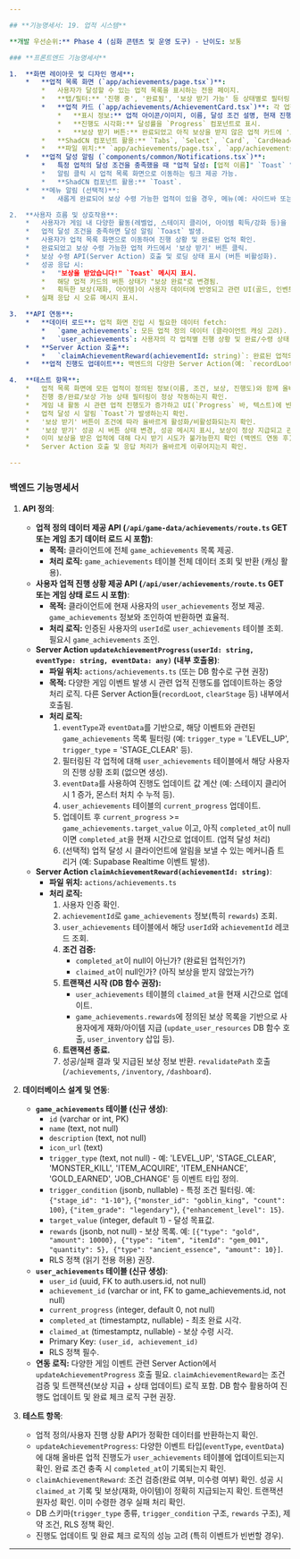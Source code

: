 ```yaml
---

## **기능명세서: 19. 업적 시스템**

**개발 우선순위:** Phase 4 (심화 콘텐츠 및 운영 도구) - 난이도: 보통

### **프론트엔드 기능명세서**

1.  **화면 레이아웃 및 디자인 명세**:
    *   **업적 목록 화면 (`app/achievements/page.tsx`)**:
        *   사용자가 달성할 수 있는 업적 목록을 표시하는 전용 페이지.
        *   **탭/필터:** '진행 중', '완료됨', '보상 받기 가능' 등 상태별로 필터링 가능한 탭 또는 드롭다운 제공. (ShadCN `Tabs`, `Select`)
        *   **업적 카드 (`app/achievements/AchievementCard.tsx`)**: 각 업적은 `Card` 컴포넌트로 표시.
            *   **표시 정보:** 업적 아이콘/이미지, 이름, 달성 조건 설명, 현재 진행 상황 (예: 50/100), 보상 목록 (아이콘 + 수량), 완료 상태 뱃지(`Badge`).
            *   **진행도 시각화:** 달성률을 `Progress` 컴포넌트로 표시.
            *   **보상 받기 버튼:** 완료되었고 아직 보상을 받지 않은 업적 카드에 '보상 받기' 버튼 표시. (ShadCN `Button`) 이미 받은 경우 비활성화 또는 "보상 완료" 텍스트 표시.
        *   **ShadCN 컴포넌트 활용:** `Tabs`, `Select`, `Card`, `CardHeader`, `CardTitle`, `CardDescription`, `CardContent`, `CardFooter`, `Progress`, `Badge`, `Button`, `Tooltip` (보상 상세 설명).
        *   **파일 위치:** `app/achievements/page.tsx`, `app/achievements/AchievementCard.tsx`.
    *   **업적 달성 알림 (`components/common/Notifications.tsx`)**:
        *   특정 업적의 달성 조건을 충족했을 때 "업적 달성: [업적 이름]" `Toast` 알림 표시.
        *   알림 클릭 시 업적 목록 화면으로 이동하는 링크 제공 가능.
        *   **ShadCN 컴포넌트 활용:** `Toast`.
    *   **메뉴 알림 (선택적)**:
        *   새롭게 완료되어 보상 수령 가능한 업적이 있을 경우, 메뉴(예: 사이드바 또는 하단 네비게이션)의 '업적' 항목에 알림 뱃지(`Badge`) 표시.

2.  **사용자 흐름 및 상호작용**:
    *   사용자가 게임 내 다양한 활동(레벨업, 스테이지 클리어, 아이템 획득/강화 등)을 수행하면, 해당 활동과 연관된 업적의 진행도가 자동으로 업데이트됨 (백엔드 처리).
    *   업적 달성 조건을 충족하면 달성 알림 `Toast` 발생.
    *   사용자가 업적 목록 화면으로 이동하여 진행 상황 및 완료된 업적 확인.
    *   완료되었고 보상 수령 가능한 업적 카드에서 '보상 받기' 버튼 클릭.
    *   보상 수령 API(Server Action) 호출 및 로딩 상태 표시 (버튼 비활성화).
    *   성공 응답 시:
        *   "보상을 받았습니다!" `Toast` 메시지 표시.
        *   해당 업적 카드의 버튼 상태가 "보상 완료"로 변경됨.
        *   획득한 보상(재화, 아이템)이 사용자 데이터에 반영되고 관련 UI(골드, 인벤토리 알림 등) 업데이트.
    *   실패 응답 시 오류 메시지 표시.

3.  **API 연동**:
    *   **데이터 로드**: 업적 화면 진입 시 필요한 데이터 fetch:
        *   `game_achievements`: 모든 업적 정의 데이터 (클라이언트 캐싱 고려).
        *   `user_achievements`: 사용자의 각 업적별 진행 상황 및 완료/수령 상태.
    *   **Server Action 호출**:
        *   `claimAchievementReward(achievementId: string)`: 완료된 업적의 보상 수령 요청.
    *   **업적 진행도 업데이트**: 백엔드의 다양한 Server Action(예: `recordLoot`, `clearStage`, `enhanceItem` 등) 내부에서 관련 이벤트 발생 시, `updateAchievementProgress` (별도 Action 또는 DB 함수)를 호출하여 진행도 업데이트 필요. 프론트엔드는 업데이트된 데이터를 주기적으로 또는 실시간(Supabase Realtime)으로 받아 UI 갱신.

4.  **테스트 항목**:
    *   업적 목록 화면에 모든 업적이 정의된 정보(이름, 조건, 보상, 진행도)와 함께 올바르게 표시되는지 확인.
    *   진행 중/완료/보상 가능 상태 필터링이 정상 작동하는지 확인.
    *   게임 내 활동 시 관련 업적 진행도가 증가하고 UI(`Progress` 바, 텍스트)에 반영되는지 확인.
    *   업적 달성 시 알림 `Toast`가 발생하는지 확인.
    *   '보상 받기' 버튼이 조건에 따라 올바르게 활성화/비활성화되는지 확인.
    *   '보상 받기' 성공 시 버튼 상태 변경, 성공 메시지 표시, 보상이 정상 지급되고 관련 UI가 업데이트되는지 확인.
    *   이미 보상을 받은 업적에 대해 다시 받기 시도가 불가능한지 확인 (백엔드 연동 후).
    *   Server Action 호출 및 응답 처리가 올바르게 이루어지는지 확인.

---
```


### **백엔드 기능명세서**

1.  **API 정의**:
    *   **업적 정의 데이터 제공 API (`/api/game-data/achievements/route.ts` GET 또는 게임 초기 데이터 로드 시 포함)**:
        *   **목적:** 클라이언트에 전체 `game_achievements` 목록 제공.
        *   **처리 로직:** `game_achievements` 테이블 전체 데이터 조회 및 반환 (캐싱 활용).
    *   **사용자 업적 진행 상황 제공 API (`/api/user/achievements/route.ts` GET 또는 게임 상태 로드 시 포함)**:
        *   **목적:** 클라이언트에 현재 사용자의 `user_achievements` 정보 제공. `game_achievements` 정보와 조인하여 반환하면 효율적.
        *   **처리 로직:** 인증된 사용자의 `userId`로 `user_achievements` 테이블 조회. 필요시 `game_achievements` 조인.
    *   **Server Action `updateAchievementProgress(userId: string, eventType: string, eventData: any)` (내부 호출용)**:
        *   **파일 위치:** `actions/achievements.ts` (또는 DB 함수로 구현 권장)
        *   **목적:** 다양한 게임 이벤트 발생 시 관련 업적 진행도를 업데이트하는 중앙 처리 로직. 다른 Server Action들(`recordLoot`, `clearStage` 등) 내부에서 호출됨.
        *   **처리 로직:**
            1.  `eventType`과 `eventData`를 기반으로, 해당 이벤트와 관련된 `game_achievements` 목록 필터링 (예: `trigger_type` = 'LEVEL_UP', `trigger_type` = 'STAGE_CLEAR' 등).
            2.  필터링된 각 업적에 대해 `user_achievements` 테이블에서 해당 사용자의 진행 상황 조회 (없으면 생성).
            3.  `eventData`를 사용하여 진행도 업데이트 값 계산 (예: 스테이지 클리어 시 1 증가, 몬스터 처치 수 누적 등).
            4.  `user_achievements` 테이블의 `current_progress` 업데이트.
            5.  업데이트 후 `current_progress` >= `game_achievements.target_value` 이고, 아직 `completed_at`이 null이면 `completed_at`을 현재 시간으로 업데이트. (업적 달성 처리)
            6.  (선택적) 업적 달성 시 클라이언트에 알림을 보낼 수 있는 메커니즘 트리거 (예: Supabase Realtime 이벤트 발생).
    *   **Server Action `claimAchievementReward(achievementId: string)`**:
        *   **파일 위치:** `actions/achievements.ts`
        *   **처리 로직:**
            1.  사용자 인증 확인.
            2.  `achievementId`로 `game_achievements` 정보(특히 `rewards`) 조회.
            3.  `user_achievements` 테이블에서 해당 `userId`와 `achievementId` 레코드 조회.
            4.  **조건 검증:**
                *   `completed_at`이 null이 아닌가? (완료된 업적인가?)
                *   `claimed_at`이 null인가? (아직 보상을 받지 않았는가?)
            5.  **트랜잭션 시작 (DB 함수 권장):**
                *   `user_achievements` 테이블의 `claimed_at`을 현재 시간으로 업데이트.
                *   `game_achievements.rewards`에 정의된 보상 목록을 기반으로 사용자에게 재화/아이템 지급 (`update_user_resources` DB 함수 호출, `user_inventory` 삽입 등).
            6.  **트랜잭션 종료.**
            7.  성공/실패 결과 및 지급된 보상 정보 반환. `revalidatePath` 호출 (`/achievements`, `/inventory`, `/dashboard`).

2.  **데이터베이스 설계 및 연동**:
    *   **`game_achievements` 테이블 (신규 생성)**:
        *   `id` (varchar or int, PK)
        *   `name` (text, not null)
        *   `description` (text, not null)
        *   `icon_url` (text)
        *   `trigger_type` (text, not null) - 예: 'LEVEL_UP', 'STAGE_CLEAR', 'MONSTER_KILL', 'ITEM_ACQUIRE', 'ITEM_ENHANCE', 'GOLD_EARNED', 'JOB_CHANGE' 등 이벤트 타입 정의.
        *   `trigger_condition` (jsonb, nullable) - 특정 조건 필터링. 예: `{"stage_id": "1-10"}`, `{"monster_id": "goblin_king", "count": 100}`, `{"item_grade": "legendary"}`, `{"enhancement_level": 15}`.
        *   `target_value` (integer, default 1) - 달성 목표값.
        *   `rewards` (jsonb, not null) - 보상 목록. 예: `[{"type": "gold", "amount": 10000}, {"type": "item", "itemId": "gem_001", "quantity": 5}, {"type": "ancient_essence", "amount": 10}]`.
        *   RLS 정책 (읽기 전용 허용) 권장.
    *   **`user_achievements` 테이블 (신규 생성)**:
        *   `user_id` (uuid, FK to auth.users.id, not null)
        *   `achievement_id` (varchar or int, FK to game_achievements.id, not null)
        *   `current_progress` (integer, default 0, not null)
        *   `completed_at` (timestamptz, nullable) - 최초 완료 시각.
        *   `claimed_at` (timestamptz, nullable) - 보상 수령 시각.
        *   Primary Key: `(user_id, achievement_id)`
        *   RLS 정책 필수.
    *   **연동 로직:** 다양한 게임 이벤트 관련 Server Action에서 `updateAchievementProgress` 호출 필요. `claimAchievementReward`는 조건 검증 및 트랜잭션(보상 지급 + 상태 업데이트) 로직 포함. DB 함수 활용하여 진행도 업데이트 및 완료 체크 로직 구현 권장.

3.  **테스트 항목**:
    *   업적 정의/사용자 진행 상황 API가 정확한 데이터를 반환하는지 확인.
    *   `updateAchievementProgress`: 다양한 이벤트 타입(`eventType`, `eventData`)에 대해 올바른 업적 진행도가 `user_achievements` 테이블에 업데이트되는지 확인. 완료 조건 충족 시 `completed_at`이 기록되는지 확인.
    *   `claimAchievementReward`: 조건 검증(완료 여부, 미수령 여부) 확인. 성공 시 `claimed_at` 기록 및 보상(재화, 아이템)이 정확히 지급되는지 확인. 트랜잭션 원자성 확인. 이미 수령한 경우 실패 처리 확인.
    *   DB 스키마(`trigger_type` 종류, `trigger_condition` 구조, `rewards` 구조), 제약 조건, RLS 정책 확인.
    *   진행도 업데이트 및 완료 체크 로직의 성능 고려 (특히 이벤트가 빈번할 경우).

---
